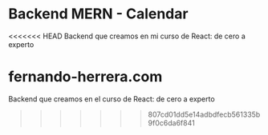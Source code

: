 # Backend MERN - Calendar

<<<<<<< HEAD
Backend que creamos en mi curso de React: de cero a experto

fernando-herrera.com
=======
Backend que creamos en el curso de React: de cero a experto
>>>>>>> 807cd01dd5e14adbdfecb561335b9f0c6da6f841

